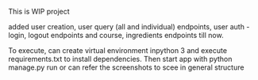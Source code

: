 This is WIP project


added user creation, user query (all and individual) endpoints, user auth -login, logout endpoints and course, ingredients endpoints till now.

To execute, can create virtual environment inpython 3 and execute requirements.txt to install dependencies. Then start app with python manage.py run
or can refer the screenshots to scee in general structure 